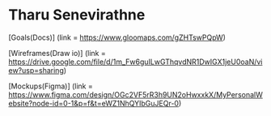 # Tharu Senevirathne

[Goals(Docs)] 
(link = https://www.gloomaps.com/gZHTswPQpW)
  
[Wireframes(Draw io)] 
(link = https://drive.google.com/file/d/1m_Fw6guILwGThqvdNR1DwIGX1jeU0oaN/view?usp=sharing)
   
[Mockups(Figma)] 
(link = https://www.figma.com/design/OGc2VF5rR3h9UN2oHwxxkX/MyPersonalWebsite?node-id=0-1&p=f&t=eWZ1NhQYIbGuJEQr-0)